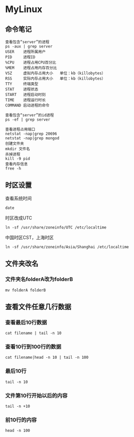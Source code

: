 # MyLinux

## 命令笔记

```
查看包含“server”的进程
ps -aux | grep server
USER    进程所属用户
PID     进程ID
%CPU    进程占用CPU百分比
%MEM    进程占用内存百分比
VSZ     虚拟内存占用大小   单位：kb（killobytes）
RSS     实际内存占用大小   单位：kb（killobytes）
TTY     终端类型
STAT    进程状态
START   进程启动时刻
TIME    进程运行时长
COMMAND 启动进程的命令

查看包含“server”的id进程
ps -ef | grep server

查看进程占用端口
netstat -nap|grep 20696
netstat -nap|grep mongod
创建文件夹
mkdir 文件名
杀掉进程
kill -9 pid
查看内存信息
free -h
```

## 时区设置

查看系统时间

```
date
```

时区改成UTC

```
ln -sf /usr/share/zoneinfo/UTC /etc/localtime
```

中国时区CST，上海时区

```
ln -sf /usr/share/zoneinfo/Asia/Shanghai /etc/localtime
```

## 文件夹改名

### 文件夹名folderA改为folderB

```
mv folderA folderB
```

## 查看文件任意几行数据

### 查看最后10行数据

```
cat filename | tail -n 10
```

### 查看10行到100行的数据

```
cat filename|head -n 10 | tail -n 100
```

### 最后10行

```
tail -n 10
```

### 文件第10行开始以后的内容

```
tail -n +10
```

### 前10行的内容

```
head -n 100
```






























